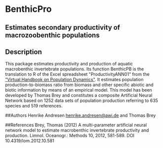 # BenthicPro
## Estimates secondary productivity of macrozoobenthic populations

## Description
This package estimates productivity and production of aquatic macrobenthic invertebrate populations. Its function BenthicPB is the translation to R of the Excel spreadsheet "ProductivityANN01" from the ["Virtual Handbook on Population Dynamics"](http://www.thomas-brey.de/science/virtualhandbook/navlog/index.html). It estimates population production-to-biomass ratio from biomass and other specific abiotic and biotic information by means of an empirical model. This model has been developed by Thomas Brey and constitutes a composite Artificial Neural Network based on 1252 data sets of population production referring to 635 species and 519 references.

##Authors
Henrike Andresen <henrike.andresen@awi.de> and Thomas Brey

##References
Brey, Thomas (2012) A multi-parameter artificial neural network model to estimate macrobenthic invertebrate productivity and production. Limnol. Oceanogr.: Methods 10, 2012, 581-589. DOI 10.4319/lom.2012.10.581




